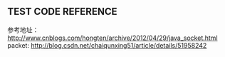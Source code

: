 ## TEST CODE REFERENCE

参考地址：http://www.cnblogs.com/hongten/archive/2012/04/29/java_socket.html
packet: http://blog.csdn.net/chaiqunxing51/article/details/51958242
